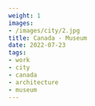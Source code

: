 ```yaml
---
weight: 1
images:
- /images/city/2.jpg
title: Canada - Museum
date: 2022-07-23
tags:
- work
- city
- canada
- architecture
- museum
---
```

